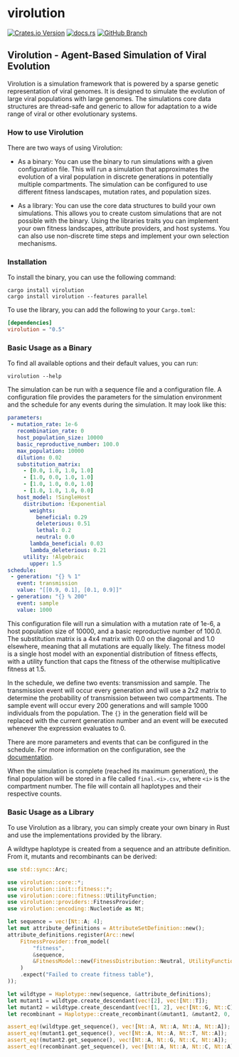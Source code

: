 # virolution

[![Crates.io Version](https://img.shields.io/crates/v/virolution?style=for-the-badge)](https://crates.io/crates/virolution)
[![docs.rs](https://img.shields.io/docsrs/virolution?style=for-the-badge)](https://docs.rs/virolution)
[![GitHub Branch](https://img.shields.io/github/check-runs/sirno/virolution/main?style=for-the-badge)](https://github.com/sirno/virolution/actions)
<!-- cargo-rdme start -->

## Virolution - Agent-Based Simulation of Viral Evolution

Virolution is a simulation framework that is powered by a sparse genetic representation of
viral genomes. It is designed to simulate the evolution of large viral populations with large
genomes. The simulations core data structures are thread-safe and generic to allow for
adaptation to a wide range of viral or other evolutionary systems.

### How to use Virolution

There are two ways of using Virolution:

- As a binary: You can use the binary to run simulations with a given configuration file. This
  will run a simulation that approximates the evolution of a viral population in discrete
  generations in potentially multiple compartments. The simulation can be configured to use
  different fitness landscapes, mutation rates, and population sizes.

- As a library: You can use the core data structures to build your own simulations. This allows
  you to create custom simulations that are not possible with the binary. Using the libraries
  traits you can implement your own fitness landscapes, attribute providers, and host systems.
  You can also use non-discrete time steps and implement your own selection mechanisms.

### Installation

To install the binary, you can use the following command:

```shell
cargo install virolution
cargo install virolution --features parallel
```

To use the library, you can add the following to your `Cargo.toml`:

```toml
[dependencies]
virolution = "0.5"
```

### Basic Usage as a Binary

To find all available options and their default values, you can run:

```shell
virolution --help
```

The simulation can be run with a sequence file and a configuration file. A configuration file
provides the parameters for the simulation environment and the schedule for any events during
the simulation. It may look like this:

```yaml
parameters:
 - mutation_rate: 1e-6
   recombination_rate: 0
   host_population_size: 10000
   basic_reproductive_number: 100.0
   max_population: 10000
   dilution: 0.02
   substitution_matrix:
     - [0.0, 1.0, 1.0, 1.0]
     - [1.0, 0.0, 1.0, 1.0]
     - [1.0, 1.0, 0.0, 1.0]
     - [1.0, 1.0, 1.0, 0.0]
   host_model: !SingleHost
     distribution: !Exponential
       weights:
         beneficial: 0.29
         deleterious: 0.51
         lethal: 0.2
         neutral: 0.0
       lambda_beneficial: 0.03
       lambda_deleterious: 0.21
     utility: !Algebraic
       upper: 1.5
schedule:
 - generation: "{} % 1"
   event: transmission
   value: "[[0.9, 0.1], [0.1, 0.9]]"
 - generation: "{} % 200"
   event: sample
   value: 1000
```

This configuration file will run a simulation with a mutation rate of 1e-6, a host population
size of 10000, and a basic reproductive number of 100.0. The substitution matrix is a 4x4
matrix with 0.0 on the diagonal and 1.0 elsewhere, meaning that all mutations are equally
likely. The fitness model is a single host model with an exponential distribution of fitness
effects, with a utility function that caps the fitness of the otherwise multiplicative fitness
at 1.5.

In the schedule, we define two events: transmission and sample. The transmission event will
occur every generation and will use a 2x2 matrix to determine the probability of transmission
between two compartments. The sample event will occur every 200 generations and will sample
1000 individuals from the population. The `{}` in the generation field will be replaced with
the current generation number and an event will be executed whenever the expression evaluates
to 0.

There are more parameters and events that can be configured in the schedule. For more
information on the configuration, see the
[documentation](https://docs.rs/virolution/latest/virolution/config/index.html).

When the simulation is complete (reached its maximum generation), the final population will be
stored in a file called `final.<i>.csv`, where `<i>` is the compartment number. The file will
contain all haplotypes and their respective counts.

### Basic Usage as a Library

To use Virolution as a library, you can simply create your own binary in Rust and use the
implementations provided by the library.

A wildtype haplotype is created from a sequence and an attribute definition. From it, mutants
and recombinants can be derived:

```rust
use std::sync::Arc;

use virolution::core::*;
use virolution::init::fitness::*;
use virolution::core::fitness::UtilityFunction;
use virolution::providers::FitnessProvider;
use virolution::encoding::Nucleotide as Nt;

let sequence = vec![Nt::A; 4];
let mut attribute_definitions = AttributeSetDefinition::new();
attribute_definitions.register(Arc::new(
    FitnessProvider::from_model(
        "fitness",
        &sequence,
        &FitnessModel::new(FitnessDistribution::Neutral, UtilityFunction::Linear),
    )
    .expect("Failed to create fitness table"),
));

let wildtype = Haplotype::new(sequence, &attribute_definitions);
let mutant1 = wildtype.create_descendant(vec![2], vec![Nt::T]);
let mutant2 = wildtype.create_descendant(vec![1, 2], vec![Nt::G, Nt::C]);
let recombinant = Haplotype::create_recombinant(&mutant1, &mutant2, 0, 2);

assert_eq!(wildtype.get_sequence(), vec![Nt::A, Nt::A, Nt::A, Nt::A]);
assert_eq!(mutant1.get_sequence(), vec![Nt::A, Nt::A, Nt::T, Nt::A]);
assert_eq!(mutant2.get_sequence(), vec![Nt::A, Nt::G, Nt::C, Nt::A]);
assert_eq!(recombinant.get_sequence(), vec![Nt::A, Nt::A, Nt::C, Nt::A]);
```

<!-- cargo-rdme end -->
